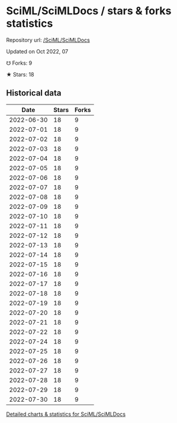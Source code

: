# SciML/SciMLDocs / stars & forks statistics

Repository url: [/SciML/SciMLDocs](https://github.com/SciML/SciMLDocs)

Updated on Oct 2022, 07

☋ Forks: 9

★ Stars: 18

## Historical data
| Date | Stars | Forks |
|------|-------|-------|
| 2022-06-30 | 18 | 9 | 
| 2022-07-01 | 18 | 9 | 
| 2022-07-02 | 18 | 9 | 
| 2022-07-03 | 18 | 9 | 
| 2022-07-04 | 18 | 9 | 
| 2022-07-05 | 18 | 9 | 
| 2022-07-06 | 18 | 9 | 
| 2022-07-07 | 18 | 9 | 
| 2022-07-08 | 18 | 9 | 
| 2022-07-09 | 18 | 9 | 
| 2022-07-10 | 18 | 9 | 
| 2022-07-11 | 18 | 9 | 
| 2022-07-12 | 18 | 9 | 
| 2022-07-13 | 18 | 9 | 
| 2022-07-14 | 18 | 9 | 
| 2022-07-15 | 18 | 9 | 
| 2022-07-16 | 18 | 9 | 
| 2022-07-17 | 18 | 9 | 
| 2022-07-18 | 18 | 9 | 
| 2022-07-19 | 18 | 9 | 
| 2022-07-20 | 18 | 9 | 
| 2022-07-21 | 18 | 9 | 
| 2022-07-22 | 18 | 9 | 
| 2022-07-24 | 18 | 9 | 
| 2022-07-25 | 18 | 9 | 
| 2022-07-26 | 18 | 9 | 
| 2022-07-27 | 18 | 9 | 
| 2022-07-28 | 18 | 9 | 
| 2022-07-29 | 18 | 9 | 
| 2022-07-30 | 18 | 9 | 


[Detailed charts & statistics for SciML/SciMLDocs](https://reviewgithub.com/rep/SciML/SciMLDocs)
